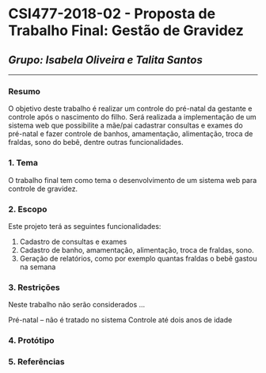 # **CSI477-2018-02 - Proposta de Trabalho Final: Gestão de Gravidez**
## *Grupo: Isabela Oliveira e Talita Santos*

--------------

<!-- Descrever um resumo sobre o trabalho. -->

### Resumo
O objetivo deste trabalho é realizar um controle do pré-natal da gestante e controle após o nascimento do filho. Será realizada a implementação de um sistema web que possibilite a mãe/pai cadastrar consultas e exames do pré-natal e fazer controle de banhos, amamentação, alimentação, troca de fraldas, sono do bebê, dentre outras funcionalidades.

<!-- Apresentar o tema. -->
### 1. Tema

  O trabalho final tem como tema o desenvolvimento de um sistema web para controle de gravidez.

<!-- Descrever e limitar o escopo da aplicação. -->
### 2. Escopo

  Este projeto terá as seguintes funcionalidades:
  1) Cadastro de consultas e exames
  2) Cadastro de banho, amamentação, alimentação, troca de fraldas, sono.
  3) Geração de relatórios, como por exemplo quantas fraldas o bebê gastou na semana

<!-- Apresentar restrições de funcionalidades e de escopo. -->
### 3. Restrições

  Neste trabalho não serão considerados ...

Pré-natal – não é tratado no sistema
Controle até dois anos de idade
### 4. Protótipo
  

### 5. Referências


